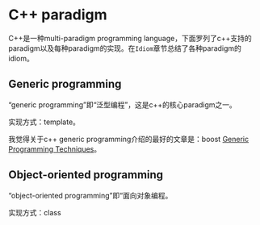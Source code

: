 # C++ paradigm

C++是一种multi-paradigm programming language，下面罗列了c++支持的paradigm以及每种paradigm的实现。在`Idiom`章节总结了各种paradigm的idiom。

## Generic programming

“generic programming”即“泛型编程”，这是c++的核心paradigm之一。

实现方式：template。

我觉得关于c++ generic programming介绍的最好的文章是：boost [Generic Programming Techniques](https://www.boost.org/community/generic_programming.html)。

## Object-oriented programming

“object-oriented programming”即“面向对象编程。

实现方式：class